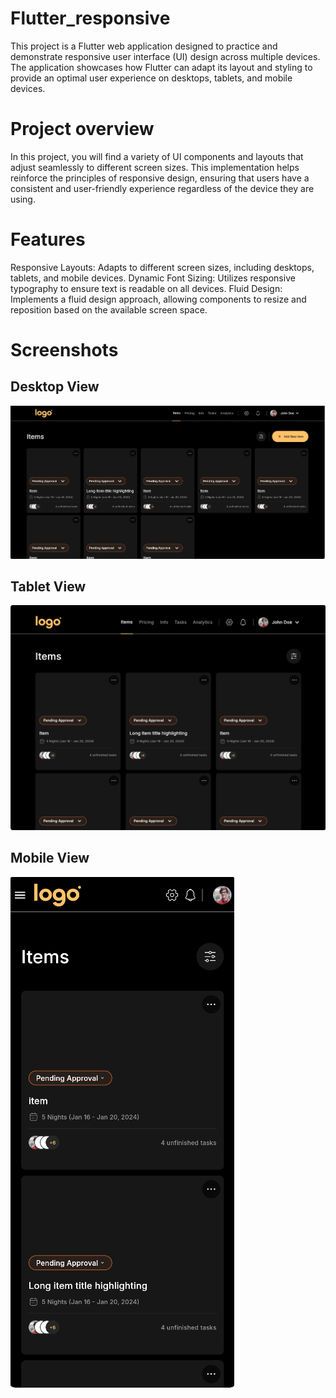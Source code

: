 <h1>Flutter_responsive</h1>

This project is a Flutter web application designed to practice and demonstrate responsive user interface (UI) design across multiple devices. The application showcases how Flutter can adapt its layout and styling to provide an optimal user experience on desktops, tablets, and mobile devices.

<h1>Project overview</h1>
In this project, you will find a variety of UI components and layouts that adjust seamlessly to different screen sizes. This implementation helps reinforce the principles of responsive design, ensuring that users have a consistent and user-friendly experience regardless of the device they are using.

<h1>Features</h1>
Responsive Layouts: Adapts to different screen sizes, including desktops, tablets, and mobile devices.
Dynamic Font Sizing: Utilizes responsive typography to ensure text is readable on all devices.
Fluid Design: Implements a fluid design approach, allowing components to resize and reposition based on the available screen space.

<h1>Screenshots</h1>



<h2>Desktop View</h2>
<img src="screenshots/desktop.png"></img>


<h2>Tablet View</h2>
<img src="screenshots/tablet.png"></img>


<h2>Mobile View</h2>
<img src="screenshots/mobile.png"></img>







